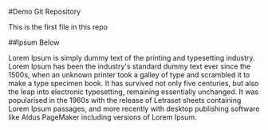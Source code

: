 #Demo Git Repository

This is the first file in this repo

##Ipsum Below

Lorem Ipsum is simply dummy text of the printing and 
typesetting industry. Lorem Ipsum has been the industry's 
standard dummy text ever since the 1500s, when an unknown 
printer took a galley of type and scrambled it to make a 
type specimen book. It has survived not only five 
centuries, but also the leap into electronic typesetting, 
remaining essentially unchanged. It was popularised in the
 1960s with the release of Letraset sheets containing 
Lorem Ipsum passages, and more recently with desktop 
publishing software like Aldus PageMaker including 
versions of Lorem Ipsum.
